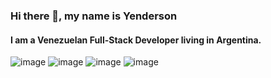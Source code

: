 ### Hi there 👋, my name is Yenderson
#### I am a Venezuelan Full-Stack Developer living in Argentina.



![image](https://user-images.githubusercontent.com/91692179/188044650-fbe69808-cca7-4d58-8d01-bd1a16495c03.png)
![image](https://user-images.githubusercontent.com/91692179/188044750-a8acdde8-39bc-4924-adfe-6c9c213ccce0.png)
![image](https://user-images.githubusercontent.com/91692179/188044808-b2b952fa-21bb-4a23-a662-94370eeb44ac.png)
![image](https://user-images.githubusercontent.com/91692179/188044878-9849439c-f034-454b-8246-f3c150fb3906.png)






<!--
**Yendersson/Yendersson** is a ✨ _special_ ✨ repository because its `README.md` (this file) appears on your GitHub profile.

Here are some ideas to get you started:

- 🔭 I’m currently working on ...
- 🌱 I’m currently learning ...
- 👯 I’m looking to collaborate on ...
- 🤔 I’m looking for help with ...
- 💬 Ask me about ...
- 📫 How to reach me: ...
- 😄 Pronouns: ...
- ⚡ Fun fact: ...
-->
